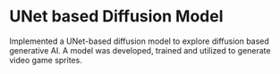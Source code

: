 # UNet based Diffusion Model

Implemented a UNet-based diffusion model to explore diffusion based generative AI. A model was developed, trained and utilized to generate video game sprites.
